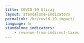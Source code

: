 ```yaml
---
title: COVID-19 Uticaj
layout: standalone-indicators
permalink: /hr/covid-19-impact/
language: hr
standalone_indicators:
    - revenue-from-indirect-taxes
---
```

